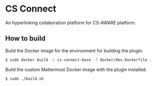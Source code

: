 # CS Connect

An hyperlinking collaboration platform for CS-AWARE platform.

## How to build

Build the Docker image for the environment for building the plugin.

```sh
$ sudo docker build -t cs-connect-base -f docker/dev.Dockerfile .
```

Build the custom Mattermost Docker image with the plugin installed.

```sh
$ sudo ./build.sh
```